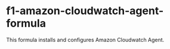 # f1-amazon-cloudwatch-agent-formula

This formula installs and configures Amazon Cloudwatch Agent.

